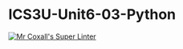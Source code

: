 # ICS3U-Unit6-03-Python

[![Mr Coxall's Super Linter](https://github.com/CristianoSellitto/ICS3U-Unit6-03-Python/workflows/Mr%20Coxall's%20Super%20Linter/badge.svg)](https://github.com/CristianoSellitto/ICS3U-Unit6-03-Python/actions/)

